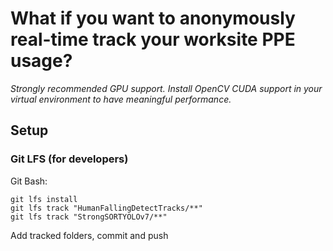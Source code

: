 # What if you want to anonymously real-time track your worksite PPE usage? 
_Strongly recommended GPU support. Install OpenCV CUDA support in your virtual environment to have meaningful performance._
## Setup
### Git LFS (for developers)
Git Bash:
```
git lfs install
git lfs track "HumanFallingDetectTracks/**"
git lfs track "StrongSORTYOLOv7/**"
```
Add tracked folders, commit and push